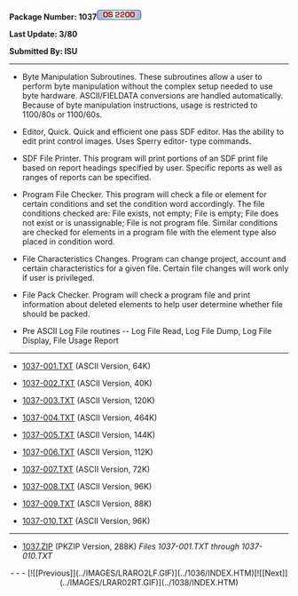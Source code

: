 <x-sas-window top="173" bottom="683" left="70" right="600">



<b>Package Number: 1037![](../IMAGES/OS2200.JPG)</b>


<b>Last Update: 3/80</b>


<b>Submitted By: ISU</b>


&#10;
- - -



   
- Byte Manipulation Subroutines. These subroutines allow a user
       to perform byte manipulation without the complex setup needed to
       use byte hardware. ASCII/FIELDATA conversions are handled
       automatically. Because of byte manipulation instructions, usage is
       restricted to 1100/80s or 1100/60s.
    
       
- Editor, Quick. Quick and efficient one pass SDF editor. Has
       the ability to edit print control images. Uses Sperry editor- type
       commands.
    
       
- SDF File Printer. This program will print portions of an SDF
       print file based on report headings specified by user. Specific
       reports as well as ranges of reports can be specified.
    
       
- Program File Checker. This program will check a file or
       element for certain conditions and set the condition word
       accordingly. The file conditions checked are: File exists, not
       empty; File is empty; File does not exist or is unassignable; File
       is not program file. Similar conditions are checked for elements
       in a program file with the element type also placed in condition
       word.
    
       
- File Characteristics Changes. Program can change project,
       account and certain characteristics for a given file. Certain file
       changes will work only if user is privileged.
    
       
- File Pack Checker. Program will check a program file and print
       information about deleted elements to help user determine whether
       file should be packed.
    
       
- Pre ASCII Log File routines -- Log File Read, Log File Dump,
       Log File Display, File Usage Report


&#10;
- - -



   
- [1037-001.TXT](1037-001.TXT)
       (ASCII Version, 64K)
    
    
       
- [1037-002.TXT](1037-002.TXT)
       (ASCII Version, 40K)
    
    
       
- [1037-003.TXT](1037-003.TXT)
       (ASCII Version, 120K)
    
    
       
- [1037-004.TXT](1037-004.TXT)
       (ASCII Version, 464K)
    
    
       
- [1037-005.TXT](1037-005.TXT)
       (ASCII Version, 144K)
    
    
       
- [1037-006.TXT](1037-006.TXT)
       (ASCII Version, 112K)
    
    
       
- [1037-007.TXT](1037-007.TXT)
       (ASCII Version, 72K)
    
    
       
- [1037-008.TXT](1037-008.TXT)
       (ASCII Version, 96K)
    
    
       
- [1037-009.TXT](1037-009.TXT)
       (ASCII Version, 88K)
    
    
       
- [1037-010.TXT](1037-010.TXT)
       (ASCII Version, 96K)


&#10;
- - -



   
- [1037.ZIP](1037.ZIP)
       (PKZIP Version, 288K) <i>Files 1037-001.TXT through
       1037-010.TXT</i>


<center>
- - -
[![[Previous]](../IMAGES/LRARO2LF.GIF)](../1036/INDEX.HTM)[![[Next]](../IMAGES/LRAR02RT.GIF)](../1038/INDEX.HTM)
</center>


</x-sas-window>